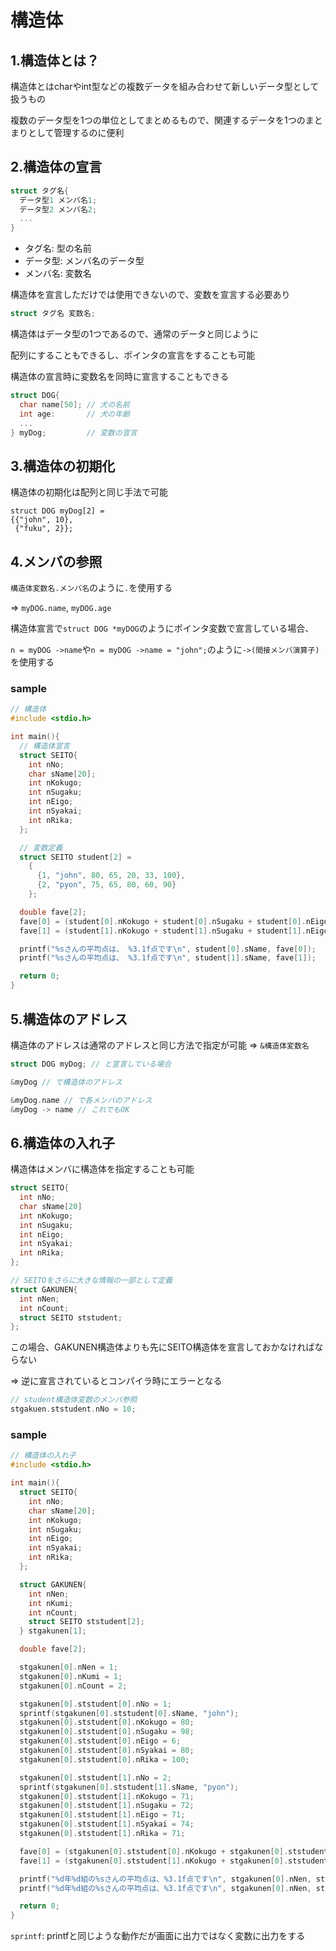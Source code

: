 # 構造体

## 1.構造体とは？
構造体とはcharやint型などの複数データを組み合わせて新しいデータ型として扱うもの

複数のデータ型を1つの単位としてまとめるもので、関連するデータを1つのまとまりとして管理するのに便利

## 2.構造体の宣言
```c
struct タグ名{
  データ型1 メンバ名1;
  データ型2 メンバ名2;
  ...
}
```
- タグ名: 型の名前
- データ型: メンバ名のデータ型
- メンバ名: 変数名

構造体を宣言しただけでは使用できないので、変数を宣言する必要あり
```c
struct タグ名 変数名;
```

構造体はデータ型の1つであるので、通常のデータと同じように

配列にすることもできるし、ポインタの宣言をすることも可能

構造体の宣言時に変数名を同時に宣言することもできる
```c
struct DOG{
  char name[50]; // 犬の名前
  int age:       // 犬の年齢
  ...
} myDog;         // 変数の宣言
```

## 3.構造体の初期化
構造体の初期化は配列と同じ手法で可能
```
struct DOG myDog[2] =
{{"john", 10},
 {"fuku", 2}};
```

## 4.メンバの参照
`構造体変数名.メンバ名`のように`.`を使用する

=> `myDOG.name`, `myDOG.age`

構造体宣言で`struct DOG *myDOG`のようにポインタ変数で宣言している場合、

`n = myDOG ->name`や`n = myDOG ->name = "john";`のように`->(間接メンバ演算子)`を使用する

### sample
```c
// 構造体
#include <stdio.h>

int main(){
  // 構造体宣言
  struct SEITO{
    int nNo;
    char sName[20];
    int nKokugo;
    int nSugaku;
    int nEigo;
    int nSyakai;
    int nRika;
  };

  // 変数定義
  struct SEITO student[2] =
    {
      {1, "john", 80, 65, 20, 33, 100},
      {2, "pyon", 75, 65, 80, 60, 90}
    };

  double fave[2];
  fave[0] = (student[0].nKokugo + student[0].nSugaku + student[0].nEigo + student[0].nSyakai + student[0].nRika) / 5.0;
  fave[1] = (student[1].nKokugo + student[1].nSugaku + student[1].nEigo + student[1].nSyakai + student[1].nRika) / 5.0;

  printf("%sさんの平均点は、 %3.1f点です\n", student[0].sName, fave[0]);
  printf("%sさんの平均点は、 %3.1f点です\n", student[1].sName, fave[1]);

  return 0;
}
```

## 5.構造体のアドレス
構造体のアドレスは通常のアドレスと同じ方法で指定が可能 => `&構造体変数名`

```c
struct DOG myDog; // と宣言している場合

&myDog // で構造体のアドレス

&myDog.name // で各メンバのアドレス
&myDog -> name // これでもOK
```

## 6.構造体の入れ子
構造体はメンバに構造体を指定することも可能

```C
struct SEITO{
  int nNo;
  char sName[20]
  int nKokugo;
  int nSugaku;
  int nEigo;
  int nSyakai;
  int nRika;
};

// SEITOをさらに大きな情報の一部として定義
struct GAKUNEN{
  int nNen;
  int nCount;
  struct SEITO ststudent;
};
```
この場合、GAKUNEN構造体よりも先にSEITO構造体を宣言しておかなければならない

=> 逆に宣言されているとコンパイラ時にエラーとなる

```c
// student構造体変数のメンバ参照
stgakuen.ststudent.nNo = 10;
```

### sample
```c
// 構造体の入れ子
#include <stdio.h>

int main(){
  struct SEITO{
    int nNo;
    char sName[20];
    int nKokugo;
    int nSugaku;
    int nEigo;
    int nSyakai;
    int nRika;
  };

  struct GAKUNEN{ 
    int nNen;
    int nKumi;
    int nCount;
    struct SEITO ststudent[2];
  } stgakunen[1];

  double fave[2];

  stgakunen[0].nNen = 1;
  stgakunen[0].nKumi = 1;
  stgakunen[0].nCount = 2;

  stgakunen[0].ststudent[0].nNo = 1;
  sprintf(stgakunen[0].ststudent[0].sName, "john");
  stgakunen[0].ststudent[0].nKokugo = 80;
  stgakunen[0].ststudent[0].nSugaku = 98;
  stgakunen[0].ststudent[0].nEigo = 6;
  stgakunen[0].ststudent[0].nSyakai = 80;
  stgakunen[0].ststudent[0].nRika = 100;

  stgakunen[0].ststudent[1].nNo = 2;
  sprintf(stgakunen[0].ststudent[1].sName, "pyon");
  stgakunen[0].ststudent[1].nKokugo = 71;
  stgakunen[0].ststudent[1].nSugaku = 72;
  stgakunen[0].ststudent[1].nEigo = 71;
  stgakunen[0].ststudent[1].nSyakai = 74;
  stgakunen[0].ststudent[1].nRika = 71;

  fave[0] = (stgakunen[0].ststudent[0].nKokugo + stgakunen[0].ststudent[0].nSugaku + stgakunen[0].ststudent[0].nEigo +  stgakunen[0].ststudent[0].nSyakai + stgakunen[0].ststudent[0].nRika) / 5.0;
  fave[1] = (stgakunen[0].ststudent[1].nKokugo + stgakunen[0].ststudent[1].nSugaku + stgakunen[0].ststudent[1].nEigo +  stgakunen[0].ststudent[1].nSyakai + stgakunen[0].ststudent[1].nRika) / 5.0;

  printf("%d年%d組の%sさんの平均点は、%3.1f点です\n", stgakunen[0].nNen, stgakunen[0].nKumi, stgakunen[0].ststudent[0].sName, fave[0]);
  printf("%d年%d組の%sさんの平均点は、%3.1f点です\n", stgakunen[0].nNen, stgakunen[0].nKumi, stgakunen[0].ststudent[1].sName, fave[1]);

  return 0;
}
```
`sprintf`: printfと同じような動作だが画面に出力ではなく変数に出力をする

